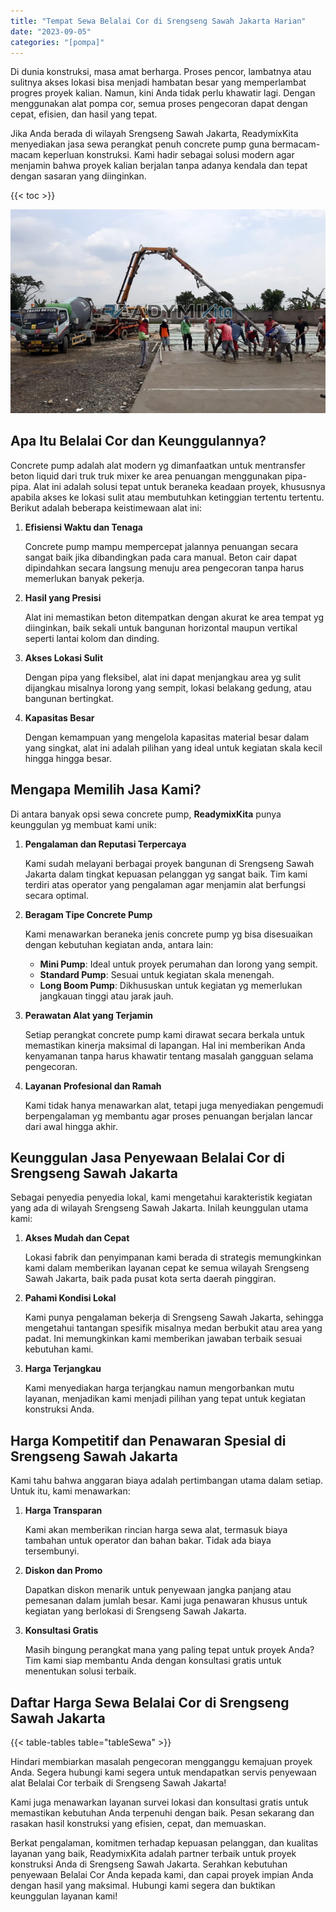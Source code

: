 ```yaml
---
title: "Tempat Sewa Belalai Cor di Srengseng Sawah Jakarta Harian"
date: "2023-09-05"
categories: "[pompa]"
---
```


Di dunia konstruksi, masa amat berharga. Proses pencor,  lambatnya atau sulitnya akses lokasi bisa menjadi hambatan besar yang memperlambat progres proyek kalian. Namun, kini Anda tidak perlu khawatir lagi. Dengan menggunakan alat pompa cor, semua proses pengecoran dapat dengan cepat, efisien, dan hasil yang tepat.

Jika Anda berada di wilayah Srengseng Sawah Jakarta, ReadymixKita menyediakan jasa sewa perangkat penuh concrete pump guna bermacam-macam keperluan konstruksi. Kami hadir sebagai solusi modern agar menjamin bahwa proyek kalian berjalan tanpa adanya kendala dan tepat dengan sasaran yang diinginkan.

{{< toc >}}

![Tempat Sewa Belalai Cor di Srengseng Sawah Jakarta Harian](/images/pompa/sewa-pompa-13.jpg)

## Apa Itu Belalai Cor dan Keunggulannya?

Concrete pump adalah alat modern yg dimanfaatkan untuk mentransfer beton liquid dari truk truk mixer ke area penuangan menggunakan pipa-pipa. Alat ini adalah solusi tepat untuk beraneka keadaan proyek, khususnya apabila akses ke lokasi sulit atau membutuhkan ketinggian tertentu tertentu. Berikut adalah beberapa keistimewaan alat ini:

1. **Efisiensi Waktu dan Tenaga**

   Concrete pump mampu mempercepat jalannya penuangan secara sangat baik jika dibandingkan pada cara manual. Beton cair dapat dipindahkan secara langsung menuju area pengecoran tanpa harus memerlukan banyak pekerja.

2. **Hasil yang Presisi**

   Alat ini memastikan beton ditempatkan dengan akurat ke area tempat yg diinginkan, baik sekali untuk bangunan horizontal maupun vertikal seperti lantai kolom dan dinding.

3. **Akses Lokasi Sulit**

   Dengan pipa yang fleksibel, alat ini dapat menjangkau area yg sulit dijangkau misalnya lorong yang sempit, lokasi belakang gedung, atau bangunan bertingkat.

4. **Kapasitas Besar**

   Dengan kemampuan yang mengelola kapasitas material besar dalam yang singkat, alat ini adalah pilihan yang ideal untuk kegiatan skala kecil hingga hingga besar.

## Mengapa Memilih Jasa Kami?

Di antara banyak opsi sewa concrete pump, **ReadymixKita** punya keunggulan yg membuat kami unik:

1. **Pengalaman dan Reputasi Terpercaya**

   Kami sudah melayani berbagai proyek bangunan di Srengseng Sawah Jakarta dalam tingkat kepuasan pelanggan yg sangat baik. Tim kami terdiri atas operator yang pengalaman agar menjamin alat berfungsi secara optimal.

2. **Beragam Tipe Concrete Pump**

   Kami menawarkan beraneka jenis concrete pump yg bisa disesuaikan dengan kebutuhan kegiatan anda, antara lain:
   - **Mini Pump**: Ideal untuk proyek perumahan dan lorong yang sempit.
   - **Standard Pump**: Sesuai untuk kegiatan skala menengah.
   - **Long Boom Pump**: Dikhususkan untuk kegiatan yg memerlukan jangkauan tinggi atau jarak jauh.

3. **Perawatan Alat yang Terjamin**

   Setiap perangkat concrete pump kami dirawat secara berkala untuk memastikan kinerja maksimal di lapangan. Hal ini memberikan Anda kenyamanan tanpa harus khawatir tentang masalah gangguan selama pengecoran.

4. **Layanan Profesional dan Ramah**

   Kami tidak hanya menawarkan alat, tetapi juga menyediakan pengemudi berpengalaman yg membantu agar proses penuangan berjalan lancar dari awal hingga akhir.

## Keunggulan Jasa Penyewaan Belalai Cor di Srengseng Sawah Jakarta

Sebagai penyedia penyedia lokal, kami mengetahui karakteristik kegiatan yang ada di wilayah Srengseng Sawah Jakarta. Inilah keunggulan utama kami:

1. **Akses Mudah dan Cepat**

   Lokasi fabrik dan penyimpanan kami berada di strategis memungkinkan kami dalam memberikan layanan cepat ke semua wilayah Srengseng Sawah Jakarta, baik pada pusat kota serta daerah pinggiran.

2. **Pahami Kondisi Lokal**

   Kami punya pengalaman bekerja di Srengseng Sawah Jakarta, sehingga mengetahui tantangan spesifik misalnya medan berbukit atau area yang padat. Ini memungkinkan kami memberikan jawaban terbaik sesuai kebutuhan kami.

3. **Harga Terjangkau**

   Kami menyediakan harga terjangkau namun mengorbankan mutu layanan, menjadikan kami menjadi pilihan yang tepat untuk kegiatan konstruksi Anda.

## Harga Kompetitif dan Penawaran Spesial di Srengseng Sawah Jakarta

Kami tahu bahwa anggaran biaya adalah pertimbangan utama dalam setiap. Untuk itu, kami menawarkan:

1. **Harga Transparan**

   Kami akan memberikan rincian harga sewa alat, termasuk biaya tambahan untuk operator dan bahan bakar. Tidak ada biaya tersembunyi.

2. **Diskon dan Promo**

   Dapatkan diskon menarik untuk penyewaan jangka panjang atau pemesanan dalam jumlah besar. Kami juga penawaran khusus untuk kegiatan yang berlokasi di Srengseng Sawah Jakarta.

3. **Konsultasi Gratis**

   Masih bingung perangkat mana yang paling tepat untuk proyek Anda? Tim kami siap membantu Anda dengan konsultasi gratis untuk menentukan solusi terbaik.

## Daftar Harga Sewa Belalai Cor di Srengseng Sawah Jakarta

{{< table-tables table="tableSewa" >}}

Hindari membiarkan masalah pengecoran mengganggu kemajuan proyek Anda. Segera hubungi kami segera untuk mendapatkan servis penyewaan alat Belalai Cor terbaik di Srengseng Sawah Jakarta!

Kami juga menawarkan layanan survei lokasi dan konsultasi gratis untuk memastikan kebutuhan Anda terpenuhi dengan baik. Pesan sekarang dan rasakan hasil konstruksi yang efisien, cepat, dan memuaskan.

Berkat pengalaman, komitmen terhadap kepuasan pelanggan, dan kualitas layanan yang baik, ReadymixKita adalah partner terbaik untuk proyek konstruksi Anda di Srengseng Sawah Jakarta. Serahkan kebutuhan penyewaan Belalai Cor Anda kepada kami, dan capai proyek impian Anda dengan hasil yang maksimal. Hubungi kami segera dan buktikan keunggulan layanan kami!